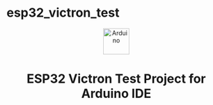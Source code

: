 # esp32_victron_test

<p align="center">
  <a href="https://www.arduino.cc/en/main/software">
    <img alt="Arduino" src="https://www.arduino.cc/en/pub/skins/arduinoWide/img/ArduinoAPP-01.svg" width="60" />
  </a>
</p>
<h1 align="center">
  ESP32 Victron Test Project for Arduino IDE
</h1>
